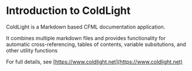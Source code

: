 # Introduction to ColdLight

ColdLight is a Markdown based CFML documentation application.

It combines multiple markdown files and provides functionality for automatic cross-referencing, tables of contents, variable subsitutions, and other utility functions

For full details, see [https://www.coldlight.net](https://www.coldlight.net)
